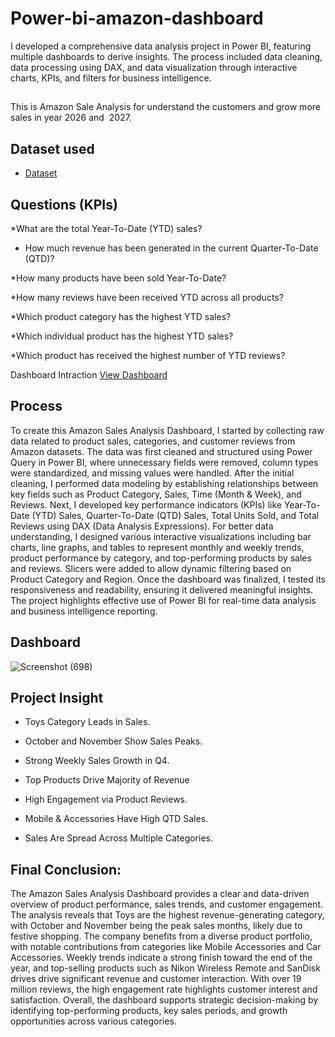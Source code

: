 # Power-bi-amazon-dashboard
I developed a comprehensive data analysis project in Power BI, featuring multiple dashboards to derive insights. The process included data cleaning, data processing using DAX, and data visualization through interactive charts, KPIs, and filters for business intelligence.
##
This is Amazon Sale Analysis for understand the customers and grow more sales in year 2026 and  2027.
## Dataset used
- <a href="https://github.com/Muneerkhan07/Power-bi-amazon-dashboard/blob/main/Amazon%20Sales%20Analysis.pbit">Dataset</a>

## Questions (KPIs)
*What are the total Year-To-Date (YTD) sales?

* How much revenue has been generated in the current Quarter-To-Date (QTD)?

*How many products have been sold Year-To-Date?

*How many reviews have been received YTD across all products?

*Which product category has the highest YTD sales?

*Which individual product has the highest YTD sales?

*Which product has received the highest number of YTD reviews?

Dashboard Intraction <a href="https://github.com/Muneerkhan07/Power-bi-amazon-dashboard/blob/main/Screenshot%20(698).png">View Dashboard</a>

## Process
To create this Amazon Sales Analysis Dashboard, I started by collecting raw data related to product sales, categories, and customer reviews from Amazon datasets. The data was first cleaned and structured using Power Query in Power BI, where unnecessary fields were removed, column types were standardized, and missing values were handled. After the initial cleaning, I performed data modeling by establishing relationships between key fields such as Product Category, Sales, Time (Month & Week), and Reviews. Next, I developed key performance indicators (KPIs) like Year-To-Date (YTD) Sales, Quarter-To-Date (QTD) Sales, Total Units Sold, and Total Reviews using DAX (Data Analysis Expressions). For better data understanding, I designed various interactive visualizations including bar charts, line graphs, and tables to represent monthly and weekly trends, product performance by category, and top-performing products by sales and reviews. Slicers were added to allow dynamic filtering based on Product Category and Region. Once the dashboard was finalized, I tested its responsiveness and readability, ensuring it delivered meaningful insights. The project highlights effective use of Power BI for real-time data analysis and business intelligence reporting.

## Dashboard
![Screenshot (698)](https://github.com/user-attachments/assets/ed723200-4aa7-4ce0-8694-85ec0cd46d6e)


## Project Insight
* Toys Category Leads in Sales.

* October and November Show Sales Peaks.

* Strong Weekly Sales Growth in Q4.

* Top Products Drive Majority of Revenue

* High Engagement via Product Reviews.

* Mobile & Accessories Have High QTD Sales.

* Sales Are Spread Across Multiple Categories.

## Final Conclusion:
The Amazon Sales Analysis Dashboard provides a clear and data-driven overview of product performance, sales trends, and customer engagement. The analysis reveals that Toys are the highest revenue-generating category, with October and November being the peak sales months, likely due to festive shopping. The company benefits from a diverse product portfolio, with notable contributions from categories like Mobile Accessories and Car Accessories. Weekly trends indicate a strong finish toward the end of the year, and top-selling products such as Nikon Wireless Remote and SanDisk drives drive significant revenue and customer interaction. With over 19 million reviews, the high engagement rate highlights customer interest and satisfaction. Overall, the dashboard supports strategic decision-making by identifying top-performing products, key sales periods, and growth opportunities across various categories. 

